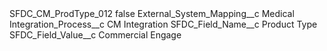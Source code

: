 <?xml version="1.0" encoding="UTF-8"?>
<CustomMetadata xmlns="http://soap.sforce.com/2006/04/metadata" xmlns:xsi="http://www.w3.org/2001/XMLSchema-instance" xmlns:xsd="http://www.w3.org/2001/XMLSchema">
    <label>SFDC_CM_ProdType_012</label>
    <protected>false</protected>
    <values>
        <field>External_System_Mapping__c</field>
        <value xsi:type="xsd:string">Medical</value>
    </values>
    <values>
        <field>Integration_Process__c</field>
        <value xsi:type="xsd:string">CM Integration</value>
    </values>
    <values>
        <field>SFDC_Field_Name__c</field>
        <value xsi:type="xsd:string">Product Type</value>
    </values>
    <values>
        <field>SFDC_Field_Value__c</field>
        <value xsi:type="xsd:string">Commercial Engage</value>
    </values>
</CustomMetadata>
